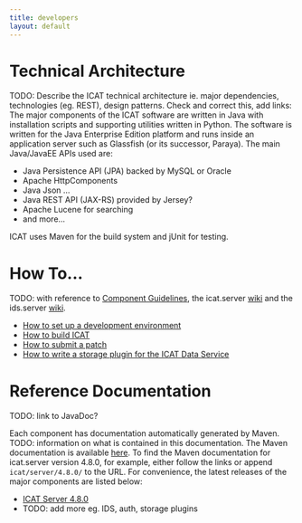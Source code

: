 ```yaml
---
title: developers
layout: default
---
```


# Technical Architecture
TODO: Describe the ICAT technical architecture ie. major dependencies, technologies (eg. REST), design patterns. Check and correct this, add links:
The major components of the ICAT software are written in Java with installation scripts and supporting utilities written in Python. The software is written for the Java Enterprise Edition platform and runs inside an application server such as Glassfish (or its successor, Paraya). The main Java/JavaEE APIs used are:
- Java Persistence API (JPA) backed by MySQL or Oracle
- Apache HttpComponents
- Java Json ...
- Java REST API (JAX-RS) provided by Jersey?
- Apache Lucene for searching
- and more...

ICAT uses Maven for the build system and jUnit for testing.

# How To...
TODO: with reference to [Component Guidelines](https://icatproject.org/collaboration/component-guidelines/), the icat.server [wiki](https://github.com/icatproject/icat.server/wiki) and the ids.server [wiki](https://github.com/icatproject/ids.server/wiki).
- [How to set up a development environment](TODO)
- [How to build ICAT](TODO)
- [How to submit a patch](TODO)
- [How to write a storage plugin for the ICAT Data Service](TODO)

# Reference Documentation
TODO: link to JavaDoc?

Each component has documentation automatically generated by Maven. TODO: information on what is contained in this documentation. The Maven documentation is available [here](https://repo.icatproject.org/site/). To find the Maven documentation for icat.server version 4.8.0, for example, either follow the links or append `icat/server/4.8.0/` to the URL. For convenience, the latest releases of the major components are listed below:
- [ICAT Server 4.8.0](https://repo.icatproject.org/site/icat/server/4.8.0/)
- TODO: add more eg. IDS, auth, storage plugins
